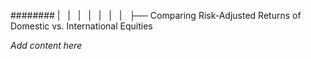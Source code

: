 ######## |   |   |   |   |   |   |   ├── Comparing Risk-Adjusted Returns of Domestic vs. International Equities

*Add content here*